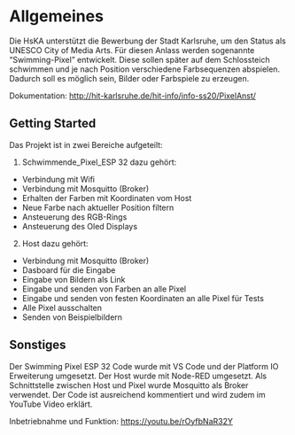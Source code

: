 # Allgemeines
Die HsKA unterstützt die Bewerbung der Stadt Karlsruhe, um den Status als UNESCO City of Media Arts. Für diesen Anlass werden sogenannte “Swimming-Pixel” entwickelt. Diese sollen später auf dem Schlossteich schwimmen und je nach Position verschiedene Farbsequenzen abspielen. Dadurch soll es möglich sein, Bilder oder Farbspiele zu erzeugen.

Dokumentation: http://hit-karlsruhe.de/hit-info/info-ss20/PixelAnst/

## Getting Started
Das Projekt ist in zwei Bereiche aufgeteilt:
1. Schwimmende_Pixel_ESP 32 dazu gehört:
- Verbindung mit Wifi
- Verbindung mit Mosquitto (Broker)
- Erhalten der Farben mit Koordinaten vom Host
- Neue Farbe nach aktueller Position filtern
- Ansteuerung des RGB-Rings
- Ansteuerung des Oled Displays
 
2. Host dazu gehört:
- Verbindung mit Mosquitto (Broker)
- Dasboard für die Eingabe
- Eingabe von Bildern als Link
- Eingabe und senden von Farben an alle Pixel
- Eingabe und senden von festen Koordinaten an alle Pixel für Tests
- Alle Pixel ausschalten
- Senden von Beispielbildern

## Sonstiges
Der Swimming Pixel ESP 32 Code wurde mit VS Code und der Platform IO Erweiterung umgesetzt. Der Host wurde mit Node-RED umgesetzt. Als Schnittstelle zwischen Host und Pixel wurde Mosquitto als Broker verwendet. Der Code ist ausreichend kommentiert und wird zudem im YouTube Video erklärt.
 
Inbetriebnahme und Funktion: https://youtu.be/rOyfbNaR32Y
